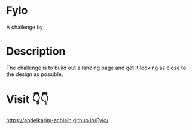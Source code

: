 # Fylo

A challenge by

# Description

The challenge is to build out a landing page and get it looking as close to the design as possible.

# Visit 👇👇

https://abdelkarim-achlaih.github.io/Fylo/
